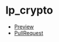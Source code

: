 # lp_crypto
 - [Preview](https://dkovale.github.io/lp_crypto/Index.html)
 - [PullRequest](https://github.com/DKovale/lp_crypto/pull/1/files)

